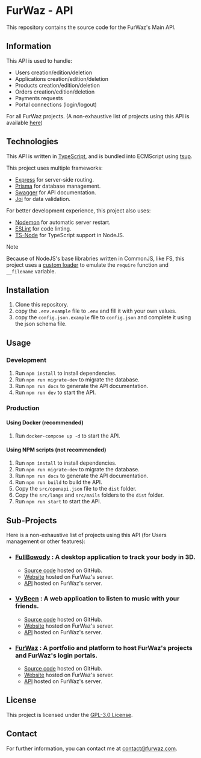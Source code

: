 # FurWaz - API
This repository contains the source code for the FurWaz's Main API.

## Information
This API is used to handle:

- Users creation/edition/deletion
- Applications creation/edition/deletion
- Products creation/edition/deletion
- Orders creation/edition/deletion
- Payments requests
- Portal connections (login/logout)

For all FurWaz projects. (A non-exhaustive list of projects using this API is available [here](#sub-projects))

## Technologies
This API is written in [TypeScript](https://www.typescriptlang.org/), and is bundled into ECMScript using [tsup](https://github.com/egoist/tsup).

This project uses multiple frameworks:
- [Express](https://expressjs.com/) for server-side routing.
- [Prisma](https://www.prisma.io/) for database management.
- [Swagger](https://swagger.io/) for API documentation.
- [Joi](https://joi.dev/) for data validation.

For better development experience, this project also uses:
- [Nodemon](https://nodemon.io/) for automatic server restart.
- [ESLint](https://eslint.org/) for code linting.
- [TS-Node](https://www.npmjs.com/package/ts-node) for TypeScript support in NodeJS.

> [!NOTE]
> Because of NodeJS's base librabries written in CommonJS, like FS, this project uses a [custom loader](./loader.js) to emulate
> the `require` function and `__filename` variable.

## Installation
1. Clone this repository.
2. copy the `.env.example` file to `.env` and fill it with your own values.
3. copy the `config.json.example` file to `config.json` and complete it using the json schema file.

## Usage
### Development
1. Run `npm install` to install dependencies.
2. Run `npm run migrate-dev` to migrate the database.
3. Run `npm run docs` to generate the API documentation.
4. Run `npm run dev` to start the API.

### Production
#### Using Docker (recommended)
1. Run `docker-compose up -d` to start the API.

#### Using NPM scripts (not recommended)
1. Run `npm install` to install dependencies.
2. Run `npm run migrate-dev` to migrate the database.
3. Run `npm run docs` to generate the API documentation.
4. Run `npm run build` to build the API.
5. Copy the `src/openapi.json` file to the `dist` folder.
6. Copy the `src/langs` and `src/mails` folders to the `dist` folder.
7. Run `npm run start` to start the API.

## Sub-Projects
Here is a non-exhaustive list of projects using this API (for Users management or other features):

- ### [FullBowody](https://fullbowody.com) : A desktop application to track your body in 3D.
    - [Source code](https://github.com/FullBowody) hosted on GitHub.
    - [Website](https://fullbowody.projects.furwaz.com) hosted on FurWaz's server.
    - [API](https://api.fullbowody.com) hosted on FurWaz's server.

- ### [VyBeen](https://vybeen.projects.furwaz.com) : A web application to listen to music with your friends.
    - [Source code](https://github.com/VyBeen) hosted on GitHub.
    - [Website](https://vybeen.projects.furwaz.com) hosted on FurWaz's server.
    - [API](https://vybeen.apis.furwaz.com) hosted on FurWaz's server.

- ### [FurWaz](https://furwaz.com) : A portfolio and platform to host FurWaz's projects and FurWaz's login portals.
    - [Source code](https://github.com/FurWaz/Website) hosted on GitHub.
    - [Website](https://furwaz.com) hosted on FurWaz's server.
    - [API](https://api.furwaz.com) hosted on FurWaz's server.

## License
This project is licensed under the [GPL-3.0 License](./LICENSE).

## Contact
For further information, you can contact me at [contact@furwaz.com](mailto:contact@furwaz.com).
